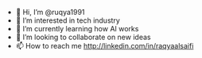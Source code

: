 - 👋 Hi, I’m @ruqya1991
- 👀 I’m interested in tech industry 
- 🌱 I’m currently learning how AI works
- 💞️ I’m looking to collaborate on new ideas 
- 📫 How to reach me http://linkedin.com/in/raqyaalsaifi

<!---
ruqya1991/ruqya1991 is a ✨ special ✨ repository because its `README.md` (this file) appears on your GitHub profile.
You can click the Preview link to take a look at your changes.
--->
